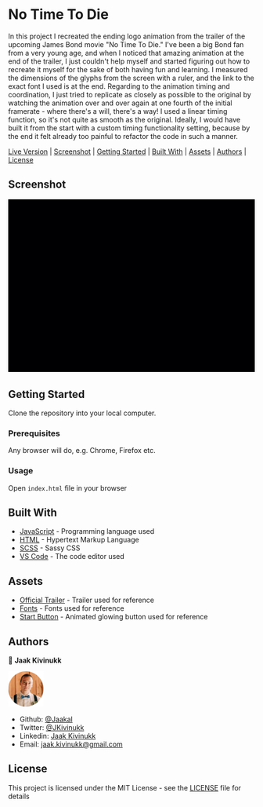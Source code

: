 # No Time To Die

In this project I recreated the ending logo animation from the trailer of the upcoming James Bond movie "No Time To Die." I've been a big Bond fan from a very young age, and when I noticed that amazing animation at the end of the trailer, I just couldn't help myself and started figuring out how to recreate it myself for the sake of both having fun and learning. I measured the dimensions of the glyphs from the screen with a ruler, and the link to the exact font I used is at the end. Regarding to the animation timing and coordination, I just tried to replicate as closely as possible to the original by watching the animation over and over again at one fourth of the initial framerate - where there's a will, there's a way! I used a linear timing function, so it's not quite as smooth as the original. Ideally, I would have built it from the start with a custom timing functionality setting, because by the end it felt already too painful to refactor the code in such a manner.

<div class="button-group">
  <a href="https://jaakal.github.io/no-time-to-die/" class="button">Live Version</a> |
  <a href="#screenshot" class="button">Screenshot</a> |
  <a href="#getting-started" class="button">Getting Started</a> |
  <a href="#built-with" class="button">Built With</a> |
  <a href="#assets" class="button">Assets</a> |
  <a href="#authors" class="button">Authors</a> |
  <a href="#license" class="button">License</a>
</div>

## Screenshot

![Screenshot of the webpage](https://github.com/Jaakal/no-time-to-die/blob/master/images/no-time-to-die.gif)

## Getting Started

Clone the repository into your local computer.

### Prerequisites

Any browser will do, e.g. Chrome, Firefox etc.

### Usage

Open `index.html` file in your browser

## Built With

* [JavaScript](https://www.javascript.com/) - Programming language used
* [HTML](https://en.wikipedia.org/wiki/HTML) - Hypertext Markup Language
* [SCSS](https://sass-lang.com/) - Sassy CSS
* [VS Code](https://code.visualstudio.com/) - The code editor used

## Assets
* [Official Trailer](https://youtu.be/VTnDYxwhSaI?t=144) - Trailer used for reference
* [Fonts](https://fontsinuse.com/uses/28137/no-time-to-die-logo-and-teaser) - Fonts used for reference
* [Start Button](https://www.youtube.com/watch?v=3RRgVHd2TXQ) - Animated glowing button used for reference

## Authors

👤 **Jaak Kivinukk**

<a href="https://github.com/Jaakal" target="_blank">
    
  ![Screenshot Image](images/jaak-profile.png) 

</a>

- Github: [@Jaakal](https://github.com/Jaakal)
- Twitter: [@JKivinukk](https://twitter.com/JKivinukk)
- Linkedin: [Jaak Kivinukk](https://www.linkedin.com/in/jaak-kivinukk-7098b1153/)
- Email: [jaak.kivinukk@gmail.com](jaak.kivinukk@gmail.com)

## License

This project is licensed under the MIT License - see the [LICENSE](LICENSE) file for details